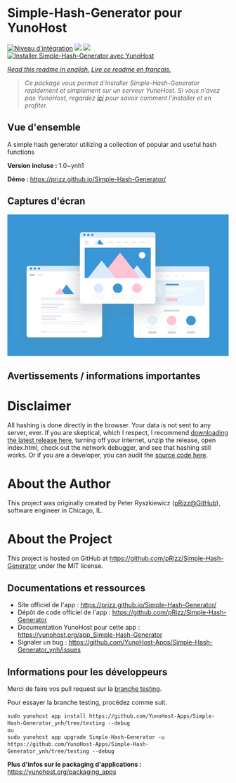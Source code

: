 # Simple-Hash-Generator pour YunoHost

[![Niveau d'intégration](https://dash.yunohost.org/integration/Simple-Hash-Generator.svg)](https://dash.yunohost.org/appci/app/Simple-Hash-Generator) ![](https://ci-apps.yunohost.org/ci/badges/Simple-Hash-Generator.status.svg) ![](https://ci-apps.yunohost.org/ci/badges/Simple-Hash-Generator.maintain.svg)  
[![Installer Simple-Hash-Generator avec YunoHost](https://install-app.yunohost.org/install-with-yunohost.svg)](https://install-app.yunohost.org/?app=Simple-Hash-Generator)

*[Read this readme in english.](./README.md)*
*[Lire ce readme en français.](./README_fr.md)*

> *Ce package vous permet d'installer Simple-Hash-Generator rapidement et simplement sur un serveur YunoHost.
Si vous n'avez pas YunoHost, regardez [ici](https://yunohost.org/#/install) pour savoir comment l'installer et en profiter.*

## Vue d'ensemble

A simple hash generator utilizing a collection of popular and useful hash functions


**Version incluse :** 1.0~ynh1

**Démo :** https://prizz.github.io/Simple-Hash-Generator/

## Captures d'écran

![](./doc/screenshots/example.jpg)

## Avertissements / informations importantes

# Disclaimer

All hashing is done directly in the browser. Your data is not sent to any server, ever. If you are skeptical, which I respect, I recommend [downloading the latest release here](https://github.com/pRizz/Simple-Hash-Generator/releases), turning off your internet, unzip the release, open index.html, check out the network debugger, and see that hashing still works. Or if you are a developer, you can audit the [source code here](https://github.com/pRizz/Simple-Hash-Generator).

# About the Author

This project was originally created by Peter Ryszkiewicz ([pRizz@GitHub](https://github.com/pRizz)), software engineer in Chicago, IL.

# About the Project

This project is hosted on GitHub at https://github.com/pRizz/Simple-Hash-Generator under the MIT license.

## Documentations et ressources

* Site officiel de l'app : https://prizz.github.io/Simple-Hash-Generator/
* Dépôt de code officiel de l'app : https://github.com/pRizz/Simple-Hash-Generator
* Documentation YunoHost pour cette app : https://yunohost.org/app_Simple-Hash-Generator
* Signaler un bug : https://github.com/YunoHost-Apps/Simple-Hash-Generator_ynh/issues

## Informations pour les développeurs

Merci de faire vos pull request sur la [branche testing](https://github.com/YunoHost-Apps/Simple-Hash-Generator_ynh/tree/testing).

Pour essayer la branche testing, procédez comme suit.
```
sudo yunohost app install https://github.com/YunoHost-Apps/Simple-Hash-Generator_ynh/tree/testing --debug
ou
sudo yunohost app upgrade Simple-Hash-Generator -u https://github.com/YunoHost-Apps/Simple-Hash-Generator_ynh/tree/testing --debug
```

**Plus d'infos sur le packaging d'applications :** https://yunohost.org/packaging_apps